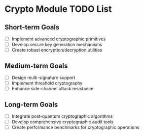 # Crypto Module TODO List

## Short-term Goals
- [ ] Implement advanced cryptographic primitives
- [ ] Develop secure key generation mechanisms
- [ ] Create robust encryption/decryption utilities

## Medium-term Goals
- [ ] Design multi-signature support
- [ ] Implement threshold cryptography
- [ ] Enhance side-channel attack resistance

## Long-term Goals
- [ ] Integrate post-quantum cryptographic algorithms
- [ ] Develop comprehensive cryptographic audit tools
- [ ] Create performance benchmarks for cryptographic operations 